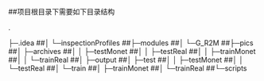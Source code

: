 ##项目根目录下需要如下目录结构

.

├─.idea
##│  └─inspectionProfiles
##├─modules
##│  └─G_R2M
##├─pics
##│  ├─archives
##│  │  ├─testMonet
##│  │  ├─testReal
##│  │  ├─trainMonet
##│  │  └─trainReal
##│  ├─output
##│  ├─test
##│  │  ├─testMonet
##│  │  └─testReal
##│  └─train
##│      ├─trainMonet
##│      └─trainReal
##└─scripts
